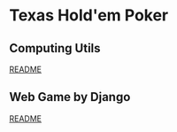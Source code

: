 # Texas Hold'em Poker

## Computing Utils
[README](./utils/README.md)

## Web Game by Django
[README](./django_server/README.md)